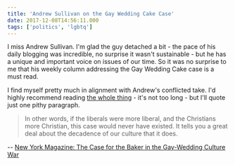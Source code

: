 ```yaml
---
title: 'Andrew Sullivan on the Gay Wedding Cake Case'
date: 2017-12-08T14:56:11.000
tags: ['politics', 'lgbtq']
---
```


I miss Andrew Sullivan. I'm glad the guy detached a bit - the pace of his daily blogging was incredible, no surprise it wasn't sustainable - but he has a unique and important voice on issues of our time. So it was no surprise to me that his weekly column addressing the Gay Wedding Cake case is a must read.

I find myself pretty much in alignment with Andrew's conflicted take. I'd highly recommend reading [the whole thing](http://nymag.com/daily/intelligencer/2017/12/andrew-sullivan-let-him-have-his-cake.html) - it's not too long - but I'll quote just one pithy paragraph.

> In other words, if the liberals were more liberal, and the Christians more Christian, this case would never have existed. It tells you a great deal about the decadence of our culture that it does.

\-- [New York Magazine: The Case for the Baker in the Gay-Wedding Culture War](http://nymag.com/daily/intelligencer/2017/12/andrew-sullivan-let-him-have-his-cake.html)
